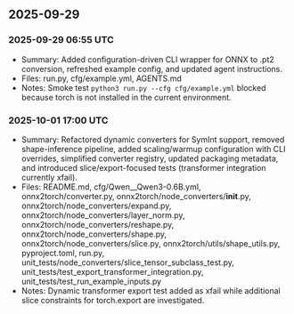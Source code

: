 ## 2025-09-29

### 2025-09-29 06:55 UTC
- Summary: Added configuration-driven CLI wrapper for ONNX to .pt2 conversion, refreshed example config, and updated agent instructions.
- Files: run.py, cfg/example.yml, AGENTS.md
- Notes: Smoke test `python3 run.py --cfg cfg/example.yml` blocked because torch is not installed in the current environment.

### 2025-10-01 17:00 UTC
- Summary: Refactored dynamic converters for SymInt support, removed shape-inference pipeline, added scaling/warmup configuration with CLI overrides, simplified converter registry, updated packaging metadata, and introduced slice/export-focused tests (transformer integration currently xfail).
- Files: README.md, cfg/Qwen__Qwen3-0.6B.yml, onnx2torch/converter.py, onnx2torch/node_converters/__init__.py, onnx2torch/node_converters/expand.py, onnx2torch/node_converters/layer_norm.py, onnx2torch/node_converters/reshape.py, onnx2torch/node_converters/shape.py, onnx2torch/node_converters/slice.py, onnx2torch/utils/shape_utils.py, pyproject.toml, run.py, unit_tests/node_converters/slice_tensor_subclass_test.py, unit_tests/test_export_transformer_integration.py, unit_tests/test_run_example_inputs.py
- Notes: Dynamic transformer export test added as xfail while additional slice constraints for torch.export are investigated.

